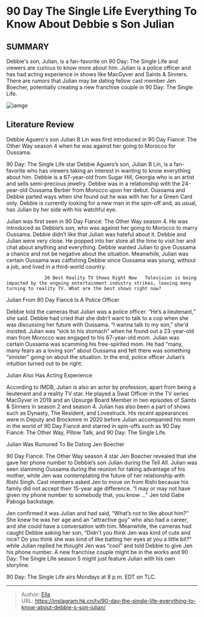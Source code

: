 # 90 Day The Single Life Everything To Know About Debbie s Son Julian


## SUMMARY 



  Debbie&#39;s son, Julian, is a fan-favorite on 90 Day: The Single Life and viewers are curious to know more about him.   Julian is a police officer and has had acting experience in shows like MacGyver and Saints &amp; Sinners.   There are rumors that Julian may be dating fellow cast member Jen Boecher, potentially creating a new franchise couple in 90 Day: The Single Life.  

![iamge](https://static1.srcdn.com/wordpress/wp-content/uploads/2024/01/julian-in-90-day-fiance.jpeg)

## Literature Review

Debbie Aguero&#39;s son Julian B Lin was first introduced in 90 Day Fiancé: The Other Way season 4 when he was against her going to Morocco for Oussama.




90 Day: The Single Life star Debbie Aguero’s son, Julian B Lin, is a fan-favorite who has viewers taking an interest in wanting to know everything about him. Debbie is a 67-year-old from Sugar Hill, Georgia who is an artist and sells semi-precious jewelry. Debbie was in a relationship with the 24-year-old Oussama Berber from Morocco upon her debut. Oussama and Debbie parted ways when she found out he was with her for a Green Card only. Debbie is currently looking for a new man in the spin-off and, as usual, has Julian by her side with his watchful eye.




Julian was first seen in 90 Day Fiancé: The Other Way season 4. He was introduced as Debbie’s son, who was against her going to Morocco to marry Oussama. Debbie didn’t like that Julian was hateful about it. Debbie and Julian were very close. He popped into her store all the time to visit her and chat about anything and everything. Debbie wanted Julian to give Oussama a chance and not be negative about the situation. Meanwhile, Julian was certain Oussama was catfishing Debbie since Oussama was young, without a job, and lived in a third-world country.

                  20 Best Reality TV Shows Right Now   Television is being impacted by the ongoing entertainment industry strikes, leaving many turning to reality TV. What are the best shows right now?   


 Julian From 90 Day Fiancé Is A Police Officer 
          




Debbie told the cameras that Julian was a police officer. “He’s a lieutenant,” she said. Debbie had cried that she didn’t want to talk to a cop when she was discussing her future with Oussama. “I wanna talk to my son,” she&#39;d insisted. Julian was “sick to his stomach” when he found out a 23-year-old man from Morocco was engaged to his 67-year-old mom. Julian was certain Oussama was scamming his free-spirited mom. He had “many, many fears as a loving son” about Oussama and felt there was something “sinister” going on about the situation. In the end, police officer Julian’s intuition turned out to be right.



 Julian Also Has Acting Experience 

 

According to IMDB, Julian is also an actor by profession, apart from being a lieutenant and a reality TV star. He played a Swat Officer in the TV series MacGyver in 2019 and an Upsurge Board Member in two episodes of Saints &amp; Sinners in season 2 and season 4. Julian has also been a part of shows such as Dynasty, The Resident, and Lovestruck. His recent appearances were in Deputy and Brockmire in 2020 before Julian accompanied his mom in the world of 90 Day Fiancé and starred in spin-offs such as 90 Day Fiancé: The Other Way, Pillow Talk, and 90 Day: The Single Life.






 Julian Was Rumored To Be Dating Jen Boecher 
          

90 Day Fiancé: The Other Way season 4 star Jen Boecher revealed that she gave her phone number to Debbie’s son Julian during the Tell All. Julian was seen slamming Oussama during the reunion for taking advantage of his mother, while Jen was contemplating the future of her relationship with Rishi Singh. Cast members asked Jen to move on from Rishi because his family did not accept their 15-year age difference. “I may or may not have given my phone number to somebody that, you know ...&#34; Jen told Gabe Paboga backstage.

Jen confirmed it was Julian and had said, “What’s not to like about him?” She knew he was her age and an “attractive guy” who also had a career, and she could have a conversation with him. Meanwhile, the cameras had caught Debbie asking her son, “Didn&#39;t you think Jen was kind of cute and nice? Do you think she was kind of like batting her eyes at you a little bit?&#34; while Julian replied he thought Jen was “cool” and told Debbie to give Jen his phone number. A new franchise couple might be in the works and 90 Day: The Single Life season 5 might just feature Julian with his own storyline.






90 Day: The Single Life airs Mondays at 8 p.m. EDT on TLC.






---

> Author: [Ella](https://instagram.hk.cn/)  
> URL: https://instagram.hk.cn/tv/90-day-the-single-life-everything-to-know-about-debbie-s-son-julian/  

